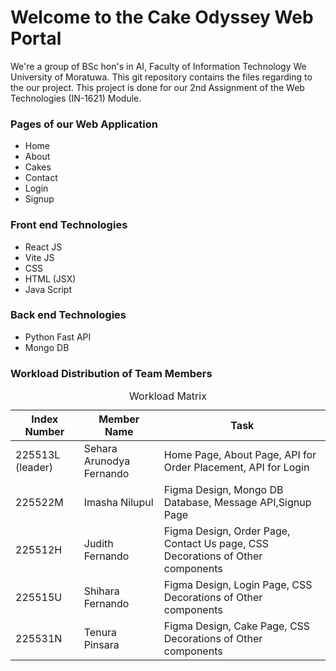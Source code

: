 <h1>Welcome to the Cake Odyssey Web Portal</h1>

<p>
    We're a group of BSc hon's in AI, Faculty of Information Technology
    We University of Moratuwa. This git repository contains the files regarding
    to the our project. This project is done for our 2nd Assignment of the Web Technologies  (IN-1621) Module.
</p>

<h3>Pages of our Web Application</h3>
<ul>
    <li>Home</li>
    <li>About</li>
    <li>Cakes</li>
    <li>Contact</li>
    <li>Login</li>
    <li>Signup</li>
</ul>

<h3>Front end Technologies</h3>
<ul>
    <li>React JS</li>
    <li>Vite JS</li>
    <li>CSS</li>
    <li>HTML (JSX)</li>
    <li>Java Script</li>
</ul>

<h3>Back end Technologies</h3>
<ul>
    <li>Python Fast API</li>
    <li>Mongo DB</li>
</ul>

<h3>Workload Distribution of Team Members</h3>
<table>
        <caption>Workload Matrix</caption>
        <thead>
              <tr>
                <th>Index Number</th>
                <th>Member Name</th>
                <th>Task</th>
              </tr>  
        </thead>
        <tbody>
            <tr>
                <td>225513L (leader)</td>
                <td>Sehara Arunodya Fernando</td>
                <td>Home Page, About Page, API for Order Placement, API for Login</td>
            </tr>
            <tr>
                <td>225522M</td>
                <td>Imasha Nilupul</td>
                <td>Figma Design, Mongo DB Database, Message API,Signup Page</td>
            </tr>
            <tr>
                <td>225512H</td>
                <td>Judith Fernando</td>
                <td>Figma Design, Order Page, Contact Us page, CSS Decorations of Other components</td>
            </tr>
            <tr>
                <td>225515U</td>
                <td>Shihara Fernando</td>
                <td>Figma Design, Login Page, CSS Decorations of Other components</td>
            </tr>
            <tr>
                <td>225531N</td>
                <td>Tenura Pinsara</td>
                <td>Figma Design, Cake Page, CSS Decorations of Other components</td>
            </tr>
        </tbody> 
    </table>
